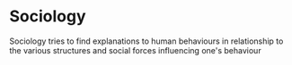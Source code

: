# Sociology
Sociology tries to find explanations to human behaviours in relationship to the various structures and social forces influencing one's behaviour
